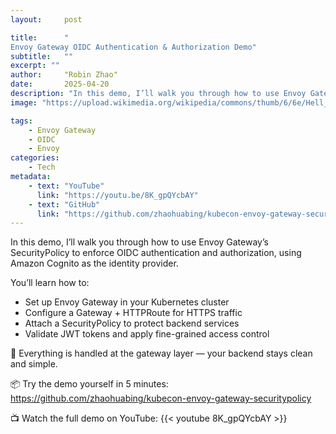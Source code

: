 ```yaml
---
layout:     post

title:      "
Envoy Gateway OIDC Authentication & Authorization Demo"
subtitle:   ""
excerpt: ""
author:     "Robin Zhao"
date:       2025-04-20
description: "In this demo, I’ll walk you through how to use Envoy Gateway’s SecurityPolicy to enforce OIDC authentication and authorization, using Amazon Cognito as the identity provider."
image: "https://upload.wikimedia.org/wikipedia/commons/thumb/6/6e/Hell_Gate_Bridge_%2860275p%29.jpg/2560px-Hell_Gate_Bridge_%2860275p%29.jpg"

tags:
    - Envoy Gateway
    - OIDC
    - Envoy
categories:
    - Tech
metadata:
    - text: "YouTube"
      link: "https://youtu.be/8K_gpQYcbAY"
    - text: "GitHub"
      link: "https://github.com/zhaohuabing/kubecon-envoy-gateway-securitypolicy"
---
```


In this demo, I’ll walk you through how to use Envoy Gateway’s SecurityPolicy to enforce OIDC authentication and authorization, using Amazon Cognito as the identity provider.

You’ll learn how to:

- Set up Envoy Gateway in your Kubernetes cluster
- Configure a Gateway + HTTPRoute for HTTPS traffic
- Attach a SecurityPolicy to protect backend services
- Validate JWT tokens and apply fine-grained access control

🎯 Everything is handled at the gateway layer — your backend stays clean and simple.

📦 Try the demo yourself in 5 minutes: https://github.com/zhaohuabing/kubecon-envoy-gateway-securitypolicy

📺 Watch the full demo on YouTube:
{{< youtube 8K_gpQYcbAY >}}

